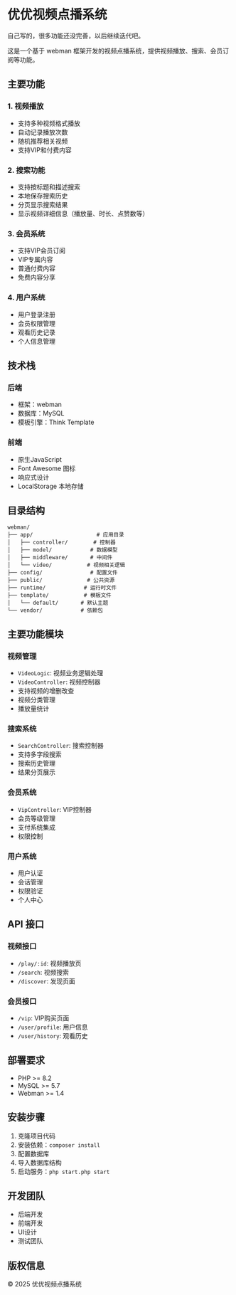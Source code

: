 # 优优视频点播系统

自己写的，很多功能还没完善，以后继续迭代吧。

这是一个基于 webman 框架开发的视频点播系统，提供视频播放、搜索、会员订阅等功能。

## 主要功能

### 1. 视频播放
- 支持多种视频格式播放
- 自动记录播放次数
- 随机推荐相关视频
- 支持VIP和付费内容

### 2. 搜索功能
- 支持按标题和描述搜索
- 本地保存搜索历史
- 分页显示搜索结果
- 显示视频详细信息（播放量、时长、点赞数等）

### 3. 会员系统
- 支持VIP会员订阅
- VIP专属内容
- 普通付费内容
- 免费内容分享

### 4. 用户系统
- 用户登录注册
- 会员权限管理
- 观看历史记录
- 个人信息管理

## 技术栈

### 后端
- 框架：webman
- 数据库：MySQL
- 模板引擎：Think Template

### 前端
- 原生JavaScript
- Font Awesome 图标
- 响应式设计
- LocalStorage 本地存储

## 目录结构

```
webman/
├── app/                    # 应用目录
│   ├── controller/        # 控制器
│   ├── model/            # 数据模型
│   ├── middleware/       # 中间件
│   └── video/           # 视频相关逻辑
├── config/               # 配置文件
├── public/              # 公共资源
├── runtime/            # 运行时文件
├── template/           # 模板文件
│   └── default/       # 默认主题
└── vendor/            # 依赖包
```

## 主要功能模块

### 视频管理
- `VideoLogic`: 视频业务逻辑处理
- `VideoController`: 视频控制器
- 支持视频的增删改查
- 视频分类管理
- 播放量统计

### 搜索系统
- `SearchController`: 搜索控制器
- 支持多字段搜索
- 搜索历史管理
- 结果分页展示

### 会员系统
- `VipController`: VIP控制器
- 会员等级管理
- 支付系统集成
- 权限控制

### 用户系统
- 用户认证
- 会话管理
- 权限验证
- 个人中心

## API 接口

### 视频接口
- `/play/:id`: 视频播放页
- `/search`: 视频搜索
- `/discover`: 发现页面

### 会员接口
- `/vip`: VIP购买页面
- `/user/profile`: 用户信息
- `/user/history`: 观看历史

## 部署要求

- PHP >= 8.2
- MySQL >= 5.7
- Webman >= 1.4

## 安装步骤

1. 克隆项目代码
2. 安装依赖：`composer install`
3. 配置数据库
4. 导入数据库结构
5. 启动服务：`php start.php start`

## 开发团队

- 后端开发
- 前端开发
- UI设计
- 测试团队

## 版权信息

© 2025 优优视频点播系统
